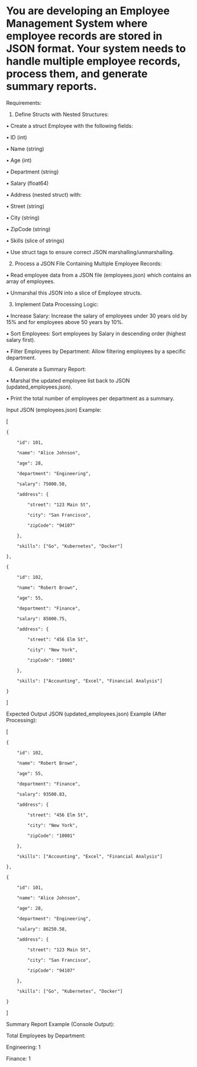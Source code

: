 # You are developing an Employee Management System where employee records are stored in JSON format. Your system needs to handle multiple employee records, process them, and generate summary reports.

Requirements:

1. Define Structs with Nested Structures:

• Create a struct Employee with the following fields:

• ID (int)

• Name (string)

• Age (int)

• Department (string)

• Salary (float64)

• Address (nested struct) with:

• Street (string)

• City (string)

• ZipCode (string)

• Skills (slice of strings)

• Use struct tags to ensure correct JSON marshalling/unmarshalling.

2. Process a JSON File Containing Multiple Employee Records:

• Read employee data from a JSON file (employees.json) which contains an array of employees.

• Unmarshal this JSON into a slice of Employee structs.

3. Implement Data Processing Logic:

• Increase Salary: Increase the salary of employees under 30 years old by 15% and for employees above 50 years by 10%.

• Sort Employees: Sort employees by Salary in descending order (highest salary first).

• Filter Employees by Department: Allow filtering employees by a specific department.

4. Generate a Summary Report:

• Marshal the updated employee list back to JSON (updated_employees.json).

• Print the total number of employees per department as a summary.

Input JSON (employees.json) Example:

[

    {

        "id": 101,

        "name": "Alice Johnson",

        "age": 28,

        "department": "Engineering",

        "salary": 75000.50,

        "address": {

            "street": "123 Main St",

            "city": "San Francisco",

            "zipCode": "94107"

        },

        "skills": ["Go", "Kubernetes", "Docker"]

    },

    {

        "id": 102,

        "name": "Robert Brown",

        "age": 55,

        "department": "Finance",

        "salary": 85000.75,

        "address": {

            "street": "456 Elm St",

            "city": "New York",

            "zipCode": "10001"

        },

        "skills": ["Accounting", "Excel", "Financial Analysis"]

    }

]

Expected Output JSON (updated_employees.json) Example (After Processing):

[

    {

        "id": 102,

        "name": "Robert Brown",

        "age": 55,

        "department": "Finance",

        "salary": 93500.83,

        "address": {

            "street": "456 Elm St",

            "city": "New York",

            "zipCode": "10001"

        },

        "skills": ["Accounting", "Excel", "Financial Analysis"]

    },

    {

        "id": 101,

        "name": "Alice Johnson",

        "age": 28,

        "department": "Engineering",

        "salary": 86250.58,

        "address": {

            "street": "123 Main St",

            "city": "San Francisco",

            "zipCode": "94107"

        },

        "skills": ["Go", "Kubernetes", "Docker"]

    }

]

Summary Report Example (Console Output):

Total Employees by Department:

Engineering: 1

Finance: 1
